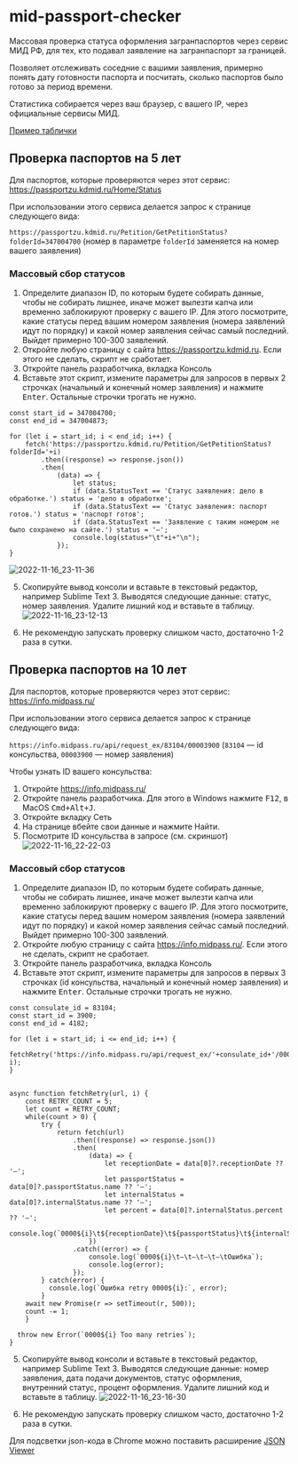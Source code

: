 # mid-passport-checker
Массовая проверка статуса оформления загранпаспортов через сервис МИД РФ, для тех, кто подавал заявление на загранпаспорт за границей.

Позволяет отслеживать соседние с вашими заявления, примерно понять дату готовности паспорта и посчитать, сколько паспортов было готово за период времени.

Статистика собирается через ваш браузер, с вашего IP, через официальные сервисы МИД.

[Пример таблички](https://docs.google.com/spreadsheets/d/1p7D5Sadf8kUMHuIh1csVzXkVQ0y2NaOcI59vi1HpyQ8/edit)

## Проверка паспортов на 5 лет
Для паспортов, которые проверяются через этот сервис: https://passportzu.kdmid.ru/Home/Status

При использовании этого сервиса делается запрос к странице следующего вида:

```https://passportzu.kdmid.ru/Petition/GetPetitionStatus?folderId=347004700``` (номер в параметре ```folderId``` заменяется на номер вашего заявления)

### Массовый сбор статусов
1) Определите диапазон ID, по которым будете собирать данные, чтобы не собирать лишнее, иначе может вылезти капча или временно заблокируют проверку с вашего IP. Для этого посмотрите, какие статусы перед вашим номером заявления (номера заявлений идут по порядку) и какой номер заявления сейчас самый последний. Выйдет примерно 100-300 заявлений.
2) Откройте любую страницу с сайта https://passportzu.kdmid.ru. Если этого не сделать, скрипт не сработает.
3) Откройте панель разработчика, вкладка Консоль
4) Вставьте этот скрипт, измените параметры для запросов в первых 2 строчках (начальный и конечный номер заявления) и нажмите <kbd>Enter</kbd>. Остальные строчки трогать не нужно.
```
const start_id = 347004700;
const end_id = 347004873;

for (let i = start_id; i < end_id; i++) {
	fetch('https://passportzu.kdmid.ru/Petition/GetPetitionStatus?folderId='+i)
  		.then((response) => response.json())
  		.then(
  			(data) => {
  				let status;
  				if (data.StatusText == 'Статус заявления: дело в обработке.') status = 'дело в обработке';
  				if (data.StatusText == 'Статус заявления: паспорт готов.') status = 'паспорт готов';
  				if (data.StatusText == 'Заявление с таким номером не было сохранено на сайте.') status = '–';
  				console.log(status+"\t"+i+"\n");
  			});
}
```
![2022-11-16_23-11-36](https://user-images.githubusercontent.com/10841762/202248781-3e9c1b71-a3d3-4404-b0db-c4bab4ac36f7.png)

5) Скопируйте вывод консоли и вставьте в текстовый редактор, например Sublime Text 3. Выводятся следующие данные: статус, номер заявления. Удалите лишний код и вставьте в таблицу.
![2022-11-16_23-12-13](https://user-images.githubusercontent.com/10841762/202248811-987b9036-15f0-47f4-82bd-36bbc7fad71f.png)

6) Не рекомендую запускать проверку слишком часто, достаточно 1-2 раза в сутки.

## Проверка паспортов на 10 лет
Для паспортов, которые проверяются через этот сервис: https://info.midpass.ru/

При использовании этого сервиса делается запрос к странице следующего вида:

```https://info.midpass.ru/api/request_ex/83104/00003900``` (```83104``` — id консульства, ```00003900``` — номер заявления)

Чтобы узнать ID вашего консульства:
1) Откройте https://info.midpass.ru/
2) Откройте панель разработчика. Для этого в Windows нажмите <kbd>F12</kbd>, в MacOS <kbd>Cmd+Alt+J</kbd>.
3) Откройте вкладку Сеть
4) На странице вбейте свои данные и нажмите Найти.
5) Посмотрите ID консульства в запросе (см. скриншот)
![2022-11-16_22-22-03](https://user-images.githubusercontent.com/10841762/202236573-6232c314-cede-4c1a-8aea-33b3a8da0941.png)

### Массовый сбор статусов
1) Определите диапазон ID, по которым будете собирать данные, чтобы не собирать лишнее, иначе может вылезти капча или временно заблокируют проверку с вашего IP. Для этого посмотрите, какие статусы перед вашим номером заявления (номера заявлений идут по порядку) и какой номер заявления сейчас самый последний. Выйдет примерно 100-300 заявлений.
2) Откройте любую страницу с сайта https://info.midpass.ru/. Если этого не сделать, скрипт не сработает.
3) Откройте панель разработчика, вкладка Консоль
4) Вставьте этот скрипт, измените параметры для запросов в первых 3 строчках (id консульства, начальный и конечный номер заявления) и нажмите <kbd>Enter</kbd>. Остальные строчки трогать не нужно.
```
const consulate_id = 83104;
const start_id = 3900;
const end_id = 4182;

for (let i = start_id; i <= end_id; i++) {
	fetchRetry('https://info.midpass.ru/api/request_ex/'+consulate_id+'/0000'+i, i);
}


async function fetchRetry(url, i) {
	const RETRY_COUNT = 5;
	let count = RETRY_COUNT;
	while(count > 0) {
		try {
			return fetch(url)
				.then((response) => response.json())
				.then(
					(data) => {
						let receptionDate = data[0]?.receptionDate ?? '—';
						let passportStatus = data[0]?.passportStatus.name ?? '–';
						let internalStatus = data[0]?.internalStatus.name ?? '–';
						let percent = data[0]?.internalStatus.percent ?? '–';
						console.log(`0000${i}\t${receptionDate}\t${passportStatus}\t${internalStatus}\t${percent}`);
					})
				.catch((error) => {
					console.log(`0000${i}\t–\t–\t–\t–\tОшибка`);
					console.log(error);
				});
		} catch(error) {
		  console.log(`Ошибка retry 0000${i}:`, error);
		}
	await new Promise(r => setTimeout(r, 500));
	count -= 1;
	}

  throw new Error(`0000${i} Too many retries`);
}
```
5) Скопируйте вывод консоли и вставьте в текстовый редактор, например Sublime Text 3. Выводятся следующие данные: номер заявления, дата подачи документов, статус оформления, внутренний статус, процент оформления. Удалите лишний код и вставьте в таблицу.
![2022-11-16_23-16-30](https://user-images.githubusercontent.com/10841762/202248849-c68bf898-029f-4c06-bcf7-2e66c0cd37b4.png)

6) Не рекомендую запускать проверку слишком часто, достаточно 1-2 раза в сутки.

Для подсветки json-кода в Chrome можно поставить расширение [JSON Viewer](https://chrome.google.com/webstore/detail/json-viewer/gbmdgpbipfallnflgajpaliibnhdgobh)
